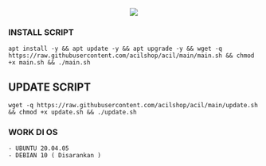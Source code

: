 <p align="center">
<img src="https://readme-typing-svg.herokuapp.com?color=%2336BCF7&center=true&vCenter=true&lines=S+C+R+I+P+T+ㅤBYㅤ+ACILL+S+T+O+R+E" />
</p>

### INSTALL SCRIPT

```
apt install -y && apt update -y && apt upgrade -y && wget -q https://raw.githubusercontent.com/acilshop/acil/main/main.sh && chmod +x main.sh && ./main.sh
```

## UPDATE SCRIPT

```
wget -q https://raw.githubusercontent.com/acilshop/acil/main/update.sh && chmod +x update.sh && ./update.sh
```

### WORK DI OS

```
- UBUNTU 20.04.05
- DEBIAN 10 ( Disarankan )
```
